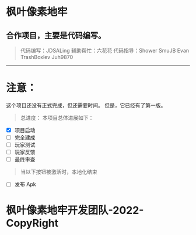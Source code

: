 # 枫叶像素地牢
合作项目，主要是代码编写。
---
> 代码编写：JDSALing
> 辅助帮忙：六花花
> 代码指导：Shower SmuJB Evan TrashBoxlev Juh9870
---
<h1>注意：</h1>
这个项目还没有正式完成，但还需要时间。
但是，它已经有了第一版。

>总进度：
本项目总体进展如下：
- [x] 项目启动
- [ ] 完全建成
- [ ] 玩家测试
- [ ] 玩家反馈
- [ ] 最终审查
>当以下按钮被激活时，本地化结束
- [ ] 发布 Apk

<h1>枫叶像素地牢开发团队-2022-CopyRight</h1>